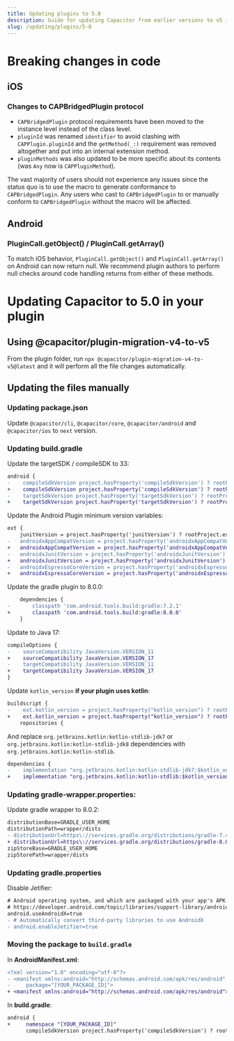 ```yaml
---
title: Updating plugins to 5.0
description: Guide for updating Capacitor from earlier versions to v5 in your plugin
slug: /updating/plugins/5-0
---
```


# Breaking changes in code

## iOS
### Changes to CAPBridgedPlugin protocol

* `CAPBridgedPlugin` protocol requirements have been moved to the instance level instead of the class level.
* `pluginId` was renamed `identifier` to avoid clashing with `CAPPlugin.pluginId` and the `getMethod(_:)` requirement was removed altogether and put into an internal extension method.
* `pluginMethods` was also updated to be more specific about its contents (was `Any` now is `CAPPluginMethod`).
 
The vast majority of users should not experience any issues since the status quo is to use the macro to generate conformance to `CAPBridgedPlugin`. Any users who cast to `CAPBridgedPlugin` to or manually conform to `CAPBridgedPlugin` without the macro will be affected.

## Android

### PluginCall.getObject() / PluginCall.getArray()

To match iOS behavior, `PluginCall.getObject()` and `PluginCall.getArray()` on Android can now return null.  We recommend plugin authors to perform null checks around code handling returns from either of these methods.

# Updating Capacitor to 5.0 in your plugin

## Using @capacitor/plugin-migration-v4-to-v5

From the plugin folder, run `npx @capacitor/plugin-migration-v4-to-v5@latest` and it will perform all the file changes automatically.

## Updating the files manually

### Updating package.json

Update `@capacitor/cli`, `@capacitor/core`, `@capacitor/android` and `@capacitor/ios` to `next` version.

### Updating build.gradle

Update the targetSDK / compileSDK to 33:

```diff
android {
-    compileSdkVersion project.hasProperty('compileSdkVersion') ? rootProject.ext.compileSdkVersion : 32
+    compileSdkVersion project.hasProperty('compileSdkVersion') ? rootProject.ext.compileSdkVersion : 33
-    targetSdkVersion project.hasProperty('targetSdkVersion') ? rootProject.ext.targetSdkVersion : 32
+    targetSdkVersion project.hasProperty('targetSdkVersion') ? rootProject.ext.targetSdkVersion : 33
```

Update the Android Plugin minimum version variables:

```diff
ext {
    junitVersion = project.hasProperty('junitVersion') ? rootProject.ext.junitVersion : '4.13.2'
-   androidxAppCompatVersion = project.hasProperty('androidxAppCompatVersion') ? rootProject.ext.androidxAppCompatVersion : '1.4.2'
+   androidxAppCompatVersion = project.hasProperty('androidxAppCompatVersion') ? rootProject.ext.androidxAppCompatVersion : '1.6.1'
-   androidxJunitVersion = project.hasProperty('androidxJunitVersion') ? rootProject.ext.androidxJunitVersion : '1.1.3'
+   androidxJunitVersion = project.hasProperty('androidxJunitVersion') ? rootProject.ext.androidxJunitVersion : '1.1.5'
-   androidxEspressoCoreVersion = project.hasProperty('androidxEspressoCoreVersion') ? rootProject.ext.androidxEspressoCoreVersion : '3.4.0'
+   androidxEspressoCoreVersion = project.hasProperty('androidxEspressoCoreVersion') ? rootProject.ext.androidxEspressoCoreVersion : '3.5.1'
```

Update the gradle plugin to 8.0.0:

```diff
    dependencies {
-       classpath 'com.android.tools.build:gradle:7.2.1'
+       classpath 'com.android.tools.build:gradle:8.0.0'
    }
```

Update to Java 17:

```diff
compileOptions {
-    sourceCompatibility JavaVersion.VERSION_11
+    sourceCompatibility JavaVersion.VERSION_17
-    targetCompatibility JavaVersion.VERSION_11
+    targetCompatibility JavaVersion.VERSION_17
}
```

Update `kotlin_version` **if your plugin uses kotlin**:

```diff
buildscript {
-    ext.kotlin_version = project.hasProperty("kotlin_version") ? rootProject.ext.kotlin_version : '1.7.0'
+    ext.kotlin_version = project.hasProperty("kotlin_version") ? rootProject.ext.kotlin_version : '1.8.20'
    repositories {
```

And replace `org.jetbrains.kotlin:kotlin-stdlib-jdk7` or `org.jetbrains.kotlin:kotlin-stdlib-jdk8` dependencies with `org.jetbrains.kotlin:kotlin-stdlib`.


```diff
dependencies {
-    implementation "org.jetbrains.kotlin:kotlin-stdlib-jdk7:$kotlin_version"
+    implementation "org.jetbrains.kotlin:kotlin-stdlib:$kotlin_version"
```

### Updating gradle-wrapper.properties:

Update gradle wrapper to 8.0.2:

```diff
distributionBase=GRADLE_USER_HOME
distributionPath=wrapper/dists
- distributionUrl=https\://services.gradle.org/distributions/gradle-7.4.2-all.zip
+ distributionUrl=https\://services.gradle.org/distributions/gradle-8.0.2-all.zip
zipStoreBase=GRADLE_USER_HOME
zipStorePath=wrapper/dists
```

### Updating gradle.properties

Disable Jetifier:

```diff 
# Android operating system, and which are packaged with your app's APK
# https://developer.android.com/topic/libraries/support-library/androidx-rn
android.useAndroidX=true
- # Automatically convert third-party libraries to use AndroidX
- android.enableJetifier=true
```

### Moving the package to `build.gradle`

In **AndroidManifest.xml**:

```diff
<?xml version="1.0" encoding="utf-8"?>
- <manifest xmlns:android="http://schemas.android.com/apk/res/android"
-     package="[YOUR_PACKAGE_ID]">
+ <manifest xmlns:android="http://schemas.android.com/apk/res/android">
```

In **build.gradle**:

```diff
android {
+     namespace "[YOUR_PACKAGE_ID]"
      compileSdkVersion project.hasProperty('compileSdkVersion') ? rootProject.ext.compileSdkVersion : 33
```
